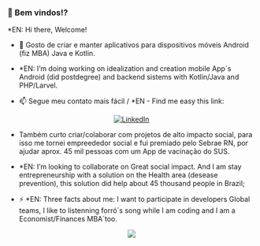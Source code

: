 
###  👋 Bem vindos!? 
*EN: Hi there, Welcome!

- 🔭 Gosto de criar e manter aplicativos para dispositivos móveis Android (fiz MBA)  Java e Kotlin.
- *EN: I’m doing working on idealization and creation mobile App´s Android (did postdegree) and backend sistems with Kotlin/Java and PHP/Larvel. 

- 📫 Segue meu contato mais fácil / *EN - Find me easy this link:

<p align="center">
  <a href="https://www.linkedin.com/in/felipe-seixas">
    <img src="https://content.linkedin.com/content/dam/me/business/en-us/amp/brand-site/v2/bg/LI-Logo.svg.original.svg" alt="LinkedIn" />
  </a>
</p>

<!--   [![LinkedIn](https://content.linkedin.com/content/dam/me/business/en-us/amp/brand-site/v2/bg/LI-Logo.svg.original.svg)](https://www.linkedin.com/in/felipe-seixas)  -->

- Também curto criar/colaborar com projetos de alto impacto social, para isso me tornei empreededor social e fui premiado pelo Sebrae RN, por ajudar aprox. 45 mil pessoas com um App de vacinação do SUS.

- *EN: I’m looking to collaborate on Great social impact. And I am stay entrepreneurship with a solution on the Health area (desease prevention), this solution did help about 45 thousand people in Brazil;

- ⚡ *EN: Three facts about me: I want to participate in developers Global teams, I like to listenning forró´s song while I am coding and I am a Economist/Finances MBA´too.


<!-- ![Top Langs](https://github-readme-stats.vercel.app/api/top-langs/?username=FelipeSeixas&layout=pie&langs_count=3) -->

<p align="center">
  <img src="https://github-readme-stats.vercel.app/api/top-langs/?username=FelipeSeixas&layout=pie&langs_count=3" />
</p>
